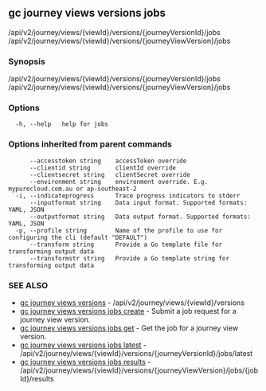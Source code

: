 ## gc journey views versions jobs

/api/v2/journey/views/{viewId}/versions/{journeyVersionId}/jobs /api/v2/journey/views/{viewId}/versions/{journeyViewVersion}/jobs

### Synopsis

/api/v2/journey/views/{viewId}/versions/{journeyVersionId}/jobs /api/v2/journey/views/{viewId}/versions/{journeyViewVersion}/jobs

### Options

```
  -h, --help   help for jobs
```

### Options inherited from parent commands

```
      --accesstoken string    accessToken override
      --clientid string       clientId override
      --clientsecret string   clientSecret override
      --environment string    environment override. E.g. mypurecloud.com.au or ap-southeast-2
  -i, --indicateprogress      Trace progress indicators to stderr
      --inputformat string    Data input format. Supported formats: YAML, JSON
      --outputformat string   Data output format. Supported formats: YAML, JSON
  -p, --profile string        Name of the profile to use for configuring the cli (default "DEFAULT")
      --transform string      Provide a Go template file for transforming output data
      --transformstr string   Provide a Go template string for transforming output data
```

### SEE ALSO

* [gc journey views versions](gc_journey_views_versions.html)	 - /api/v2/journey/views/{viewId}/versions
* [gc journey views versions jobs create](gc_journey_views_versions_jobs_create.html)	 - Submit a job request for a journey view version.
* [gc journey views versions jobs get](gc_journey_views_versions_jobs_get.html)	 - Get the job for a journey view version.
* [gc journey views versions jobs latest](gc_journey_views_versions_jobs_latest.html)	 - /api/v2/journey/views/{viewId}/versions/{journeyVersionId}/jobs/latest
* [gc journey views versions jobs results](gc_journey_views_versions_jobs_results.html)	 - /api/v2/journey/views/{viewId}/versions/{journeyViewVersion}/jobs/{jobId}/results


